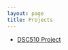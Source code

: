 ```yaml
---
layout: page
title: Projects
---
```


+ [DSC510 Project](https://github.com/chhathaway71/DSC-510)



